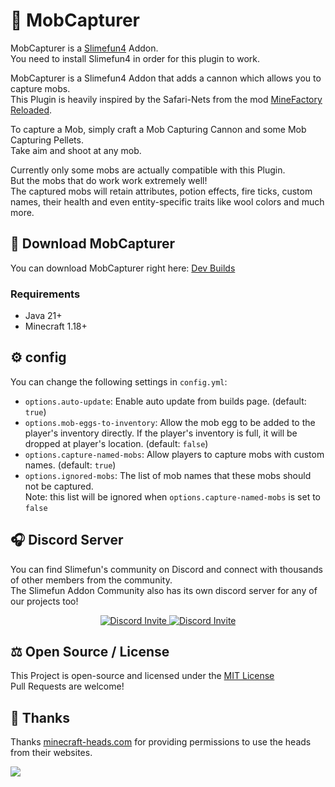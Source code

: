 # :ghost: MobCapturer
MobCapturer is a [Slimefun4](https://github.com/Slimefun/Slimefun4/) Addon.<br>
You need to install Slimefun4 in order for this plugin to work.

MobCapturer is a Slimefun4 Addon that adds a cannon which allows you to capture mobs.<br>
This Plugin is heavily inspired by the Safari-Nets from the mod [MineFactory Reloaded](https://www.curseforge.com/minecraft/mc-mods/minefactory-reloaded).

To capture a Mob, simply craft a Mob Capturing Cannon and some Mob Capturing Pellets.<br>
Take aim and shoot at any mob.

Currently only some mobs are actually compatible with this Plugin.<br>
But the mobs that do work work extremely well!<br>
The captured mobs will retain attributes, potion effects, fire ticks, custom names, their health and even entity-specific traits like wool colors and much more.

## :floppy_disk: Download MobCapturer
You can download MobCapturer right here: [Dev Builds](https://blob.build/project/MobCapturer)

### Requirements

- Java 21+
- Minecraft 1.18+

## :gear: config
You can change the following settings in `config.yml`:

- `options.auto-update`: Enable auto update from builds page. (default: `true`)
- `options.mob-eggs-to-inventory`: Allow the mob egg to be added to the player's inventory directly. If the player's inventory is full, it will be dropped at player's location. (default: `false`)
- `options.capture-named-mobs`: Allow players to capture mobs with custom names. (default: `true`)
- `options.ignored-mobs`: The list of mob names that these mobs should not be captured.   
  Note: this list will be ignored when `options.capture-named-mobs` is set to `false`

## :headphones: Discord Server
You can find Slimefun's community on Discord and connect with thousands of other members from the community.<br>
The Slimefun Addon Community also has its own discord server for any of our projects too!

<p align="center">
  <a href="https://discord.gg/slimefun">
    <img src="https://discordapp.com/api/guilds/565557184348422174/widget.png?style=banner3" alt="Discord Invite"/>
  </a>
  <a href="https://discord.gg/SqD3gg5SAU">
    <img src="https://discordapp.com/api/guilds/809178621424041997/widget.png?style=banner3" alt="Discord Invite"/>
  </a>
</p>

## :balance_scale: Open Source / License
This Project is open-source and licensed under the [MIT License](https://github.com/Slimefun-Addon-Community/MobCapturer/blob/master/LICENSE)<br>
Pull Requests are welcome!

## :gift: Thanks

Thanks [minecraft-heads.com](https://minecraft-heads.com/) for providing permissions to use the heads from their websites.

[![](https://minecraft-heads.com/images/banners/minecraft-heads_fullbanner_468x60.png)](https://minecraft-heads.com/)
